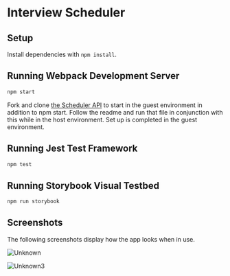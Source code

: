 # Interview Scheduler

## Setup

Install dependencies with `npm install`.

## Running Webpack Development Server

```sh
npm start
```
Fork and clone <a href="https://github.com/lighthouse-labs/scheduler-api">the Scheduler API</a> to start in the guest environment in addition to npm start. Follow the readme and run that file in conjunction with this while in the host environment. Set up is completed in the guest environment.

## Running Jest Test Framework

```sh
npm test
```

## Running Storybook Visual Testbed

```sh
npm run storybook
```
## Screenshots

The following screenshots display how the app looks when in use.

![Unknown](https://user-images.githubusercontent.com/60591525/146486890-9429e304-3579-4847-b1f4-ede776b211d0.png)

![Unknown3](https://user-images.githubusercontent.com/60591525/146486898-8a664a08-5cf0-4db7-9231-18b927fcbda8.png)

